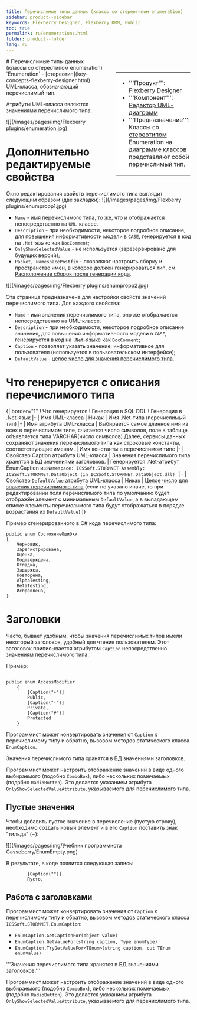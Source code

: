 ```yaml
---
title: Перечислимые типы данных (классы со стереотипом enumeration)
sidebar: product--sidebar
keywords: Flexberry Designer, Flexberry ORM, Public
toc: true
permalink: ru/enumerations.html
folder: product--folder
lang: ru
---
```


<div style="margin:5px; padding-left:28px; float:right; width:40%; outline:1px solid white;"> <br> <table border="0" width="100%" bgcolor="#6495ED"> <tbody><tr><td bgcolor="#FFFFFF"> 

* '''Продукт''': [Flexberry Designer](flexberry-designer.html)
* '''Компонент''': [Редактор UML-диаграмм](editing-diagram.html)
* '''Предназначение''': Классы со [стереотипом](key-concepts-flexberry-designer.html) Enumeration на [диаграмме классов](class-diagram.html) представляют собой перечислимый тип.
</td>
</tr></tbody></table></a>
</div>
# Перечислимые типы данных (классы со стереотипом enumeration)
`Enumeration` - [стереотип](key-concepts-flexberry-designer.html) UML-класса, обозначающий перечислимый тип.

Атрибуты UML-класса являются значениями перечислимого типа.

![](/images/pages/img/Flexberry plugins/enumeration.jpg)

# Дополнительно редактируемые свойства
Окно редактирования свойств перечислимого типа выглядит следующим образом (две закладки):
![](/images/pages/img/Flexberry plugins/enumpropp1.jpg)

* `Name` - имя перечислимого типа, то же, что и отображается непосредственно на `UML`-классе. 
* `Description` - при необходимости, некоторое подробное описание, для повышения информативности модели в `CASE`, генерируется в код на `.Net`-языке как `DocComment`; 
* `OnlyShowSelectedValue` - не используется (зарезервировано для будущих версий); 
* `Packet, NamespacePostfix` - позволяют настроить сборку и пространство имен, в которое должен генерироваться тип, см. [Расположение сборок после генерации кода](location-assembly-after-code-generation.html).

![](/images/pages/img/Flexberry plugins/enumpropp2.jpg)

Эта страница предназначена для настройки свойств значений перечислимого типа. Для каждого свойства:

* `Name` - имя значения перечислимого типа, оно же отображается непосредственно на UML-классе. 
* `Description` - при необходимости, некоторое подробное описание значения, для повышения информативности модели в `CASE`, генерируется в код на `.Net`-языке как `DocComment`; 
* `Caption` - позволяет указать значение, информативное для пользователя (используется в пользовательском интерфейсе); 
* `DefaultValue` - [целое число для значения перечислимого типа](http://msdn.microsoft.com/en-us/library/sbbt4032%28v=vs.71%29.aspx). 

# Что генерируется с описания перечислимого типа
{| border="1"
! Что генерируется
! Генерация в SQL DDL
! Генерация в .Net-язык
|-
| Имя UML-класса
| Никак
| Имя .Net-типа (перечислимый тип)
|-
| Имя атрибута UML-класса
| Выбирается самое длинное имя из всех в перечислимом типе, считается число символов, поле в таблице объявляется типа VARCHAR(число символов).Далее, сервисы данных сохраняют значения перечислимого типа как строковые константы, соответствующие именам.
| Имя константы в перечислимом типе
|-
| Свойство Caption атрибута UML-класса
| Значения перечислимого типа хранятся в БД значениями заголовков.
| Генерируется .Net-атрибут EnumCaption из:`Namespace: ICSSoft.STORMNET Assembly: ICSSoft.STORMNET.DataObject (in ICSSoft.STORMNET.DataObject.dll) `
|-
| Свойство `DefaultValue` атрибута UML-класса
| Никак
| [Целое число для значения перечислимого типа](http://msdn.microsoft.com/en-us/library/sbbt4032%28v=vs.71%29.aspx) (если не указано иначе, то при редактировании поля перечислимого типа по умолчанию будет отображён элемент с минимальным `DefaultValue`, а в выпадающем списке элементы перечислимого типа будут отображаться в порядке возрастания их `DefaultValue`)
|}

Пример сгенерированного в C# кода перечислимого типа:
```
public enum СостояниеОшибки
{ 
    Черновик, 
    Зарегистрирована, 
    Оценка, 
    Подтверждена, 
    Отладка, 
    Задержка, 
    Повторена, 
    AlphaTesting, 
    BetaTesting, 
    Исправлена,
}
```

# Заголовки
Часто, бывает удобным, чтобы значения перечислимых типов имели некоторый заголовок, удобный для чтения пользователем. Этот заголовок приписывается атрибутом `Caption` непосредственно значениям перечислимого типа.


Пример:
```

public enum AccessModifier
	{
		[Caption("+")]
		Public,
		[Caption("-")]
		Private,
		[Caption("#")]
		Protected
	}
```

Программист может конвертировать значения от `Caption` к перечислимому типу и обратно, вызовом методов статического класса `EnumCaption`.

Значения перечислимого типа хранятся в БД значениями заголовков.

Программист может настроить отображение значений в виде одного выбираемого (подобно `ComboBox`), либо нескольких помечаемых (подобно `RadioButton`). Это делается указанием атрибута `OnlyShowSelectedValueAttribute`, указываемого для перечислимого типа.


## Пустые значения
Чтобы добавить пустое значение в перечисление (пустую строку), необходимо создать новый элемент и в его `Caption` поставить знак "тильда" (~):

![](/images/pages/img/Учебник программиста Casseberry/EnumEmpty.png)

В результате, в коде появится следующая запись:

```
        [Caption("")]
        Пусто,
```

## Работа с заголовками
Программист может конвертировать значения от `Caption` к перечислимому типу и обратно, вызовом методов статического класса  `ICSSoft.STORMNET.EnumCaption`:
* `EnumCaption.GetCaptionFor(object value)`
* `EnumCaption.GetValueFor(string caption, Type enumType)`
* `EnumCaption.TryGetValueFor<TEnum>(string caption, out TEnum enumValue)`

'''Значения перечислимого типа хранятся в БД значениями заголовков.'''


Программист может настроить отображение значений в виде одного выбираемого (подобно `ComboBox`), либо нескольких помечаемых (подобно `RadioButton`). Это делается указанием атрибута `OnlyShowSelectedValueAttribute`, указываемого для перечислимого типа.


